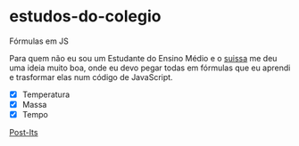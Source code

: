 # estudos-do-colegio
Fórmulas em JS

Para quem não eu sou um Estudante do Ensino Médio e o [suissa](https://github.com/suissa) me deu uma ideia muito boa, onde eu devo pegar todas em fórmulas que eu aprendi e trasformar elas num código de JavaScript.


- [x] Temperatura 
- [x] Massa 
- [x] Tempo 

[Post-Its](https://gkal19.github.io/estudos-do-colegio/)